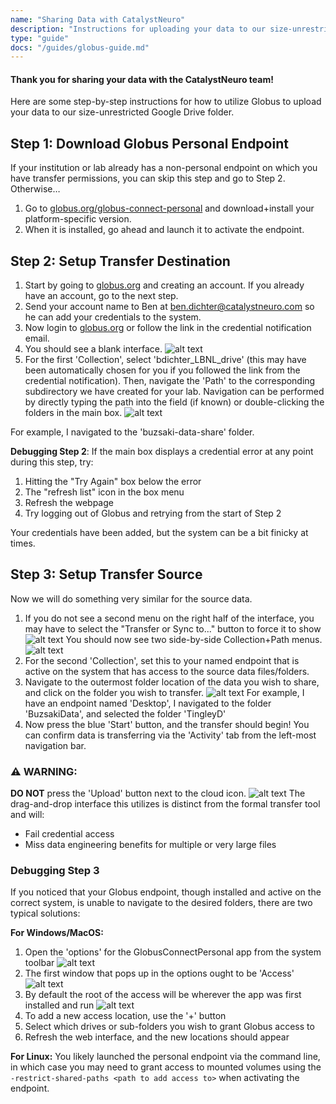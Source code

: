 ```yaml
---
name: "Sharing Data with CatalystNeuro"
description: "Instructions for uploading your data to our size-unrestricted Google Drive folder using Globus"
type: "guide"
docs: "/guides/globus-guide.md"
---
```


#### Thank you for sharing your data with the CatalystNeuro team!

Here are some step-by-step instructions for how to utilize Globus to upload your data to our size-unrestricted Google Drive folder.

## Step 1: Download Globus Personal Endpoint

If your institution or lab already has a non-personal endpoint on which you have transfer permissions, you can skip this step and go to Step 2. Otherwise…

1. Go to [globus.org/globus-connect-personal](https://www.globus.org/globus-connect-personal) and download+install your platform-specific version.
2. When it is installed, go ahead and launch it to activate the endpoint.

## Step 2: Setup Transfer Destination

1. Start by going to [globus.org](https://www.globus.org) and creating an account. If you already have an account, go to the next step.
2. Send your account name to Ben at ben.dichter@catalystneuro.com so he can add your credentials to the system.
3. Now login to [globus.org](https://www.globus.org) or follow the link in the credential notification email.
4. You should see a blank interface.
   ![alt text](/images/software/guides/globus/image4.png)
5. For the first 'Collection', select 'bdichter_LBNL_drive' (this may have been automatically chosen for you if you followed the link from the credential notification). Then, navigate the 'Path' to the corresponding subdirectory we have created for your lab. Navigation can be performed by directly typing the path into the field (if known) or double-clicking the folders in the main box.
    ![alt text](/images/software/guides/globus/image6.png)

For example, I navigated to the 'buzsaki-data-share' folder.

**Debugging Step 2**: If the main box displays a credential error at any point during this step, try:
1. Hitting the "Try Again" box below the error
2. The "refresh list" icon in the box menu
3. Refresh the webpage
4. Try logging out of Globus and retrying from the start of Step 2

Your credentials have been added, but the system can be a bit finicky at times.

## Step 3: Setup Transfer Source

Now we will do something very similar for the source data.

1. If you do not see a second menu on the right half of the interface, you may have to select the "Transfer or Sync to..." button to force it to show
    ![alt text](/images/software/guides/globus/image1.png)
You should now see two side-by-side Collection+Path menus.
    ![alt text](/images/software/guides/globus/image3.png)
2. For the second 'Collection', set this to your named endpoint that is active on the system that has access to the source data files/folders.
3. Navigate to the outermost folder location of the data you wish to share, and click on the folder you wish to transfer.
    ![alt text](/images/software/guides/globus/image9.png)
For example, I have an endpoint named 'Desktop', I navigated to the folder 'BuzsakiData', and selected the folder 'TingleyD'
4. Now press the blue 'Start' button, and the transfer should begin! You can confirm data is transferring via the 'Activity' tab from the left-most navigation bar.

### ⚠️ WARNING:
**DO NOT** press the 'Upload' button next to the cloud icon.
    ![alt text](/images/software/guides/globus/image5.jpg)
The drag-and-drop interface this utilizes is distinct from the formal transfer tool and will:
- Fail credential access
- Miss data engineering benefits for multiple or very large files

### Debugging Step 3
If you noticed that your Globus endpoint, though installed and active on the correct system, is unable to navigate to the desired folders, there are two typical solutions:

**For Windows/MacOS:**
1. Open the 'options' for the GlobusConnectPersonal app from the system toolbar
    ![alt text](/images/software/guides/globus/image7.png)
2. The first window that pops up in the options ought to be 'Access'
    ![alt text](/images/software/guides/globus/image10.png)
3. By default the root of the access will be wherever the app was first installed and run
    ![alt text](/images/software/guides/globus/image8.png)
4. To add a new access location, use the '+' button
5. Select which drives or sub-folders you wish to grant Globus access to
6. Refresh the web interface, and the new locations should appear

**For Linux:**
You likely launched the personal endpoint via the command line, in which case you may need to grant access to mounted volumes using the `-restrict-shared-paths <path to add access to>` when activating the endpoint.
